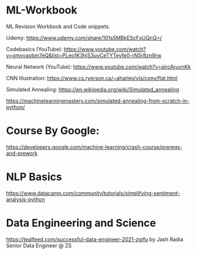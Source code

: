 # ML-Workbook
ML Revision Workbook and Code snippets.

Udemy: https://www.udemy.com/share/101s5MBkEScFxUQnQ=/

Codebasics (YouTube): https://www.youtube.com/watch?v=gmvvaobm7eQ&list=PLeo1K3hjS3uvCeTYTeyfe0-rN5r8zn9rw

Neural Network (YouTube): https://www.youtube.com/watch?v=aircAruvnKk

CNN Illustration: https://www.cs.ryerson.ca/~aharley/vis/conv/flat.html

Simulated Annealing: https://en.wikipedia.org/wiki/Simulated_annealing

https://machinelearningmastery.com/simulated-annealing-from-scratch-in-python/

# Course By Google: 
https://developers.google.com/machine-learning/crash-course/prereqs-and-prework

# NLP Basics
https://www.datacamp.com/community/tutorials/simplifying-sentiment-analysis-python

# Data Engineering and Science
https://tealfeed.com/successful-data-engineer-2021-zgifu by Jash Radia Senior Data Engineer @ ZS
